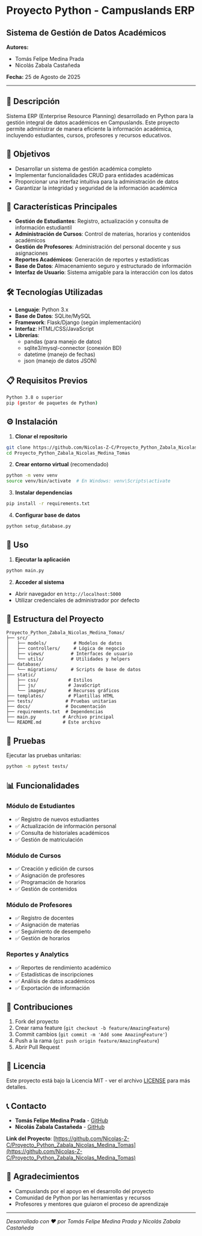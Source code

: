 # Proyecto Python - Campuslands ERP
## Sistema de Gestión de Datos Académicos

**Autores:** 
- Tomás Felipe Medina Prada
- Nicolás Zabala Castañeda

**Fecha:** 25 de Agosto de 2025

---

## 📖 Descripción

Sistema ERP (Enterprise Resource Planning) desarrollado en Python para la gestión integral de datos académicos en Campuslands. Este proyecto permite administrar de manera eficiente la información académica, incluyendo estudiantes, cursos, profesores y recursos educativos.

## 🎯 Objetivos

- Desarrollar un sistema de gestión académica completo
- Implementar funcionalidades CRUD para entidades académicas
- Proporcionar una interfaz intuitiva para la administración de datos
- Garantizar la integridad y seguridad de la información académica

## 🚀 Características Principales

- **Gestión de Estudiantes**: Registro, actualización y consulta de información estudiantil
- **Administración de Cursos**: Control de materias, horarios y contenidos académicos
- **Gestión de Profesores**: Administración del personal docente y sus asignaciones
- **Reportes Académicos**: Generación de reportes y estadísticas
- **Base de Datos**: Almacenamiento seguro y estructurado de información
- **Interfaz de Usuario**: Sistema amigable para la interacción con los datos

## 🛠️ Tecnologías Utilizadas

- **Lenguaje**: Python 3.x
- **Base de Datos**: SQLite/MySQL
- **Framework**: Flask/Django (según implementación)
- **Interfaz**: HTML/CSS/JavaScript
- **Librerías**: 
  - pandas (para manejo de datos)
  - sqlite3/mysql-connector (conexión BD)
  - datetime (manejo de fechas)
  - json (manejo de datos JSON)

## 📋 Requisitos Previos

```bash
Python 3.8 o superior
pip (gestor de paquetes de Python)
```

## ⚙️ Instalación

1. **Clonar el repositorio**
```bash
git clone https://github.com/Nicolas-Z-C/Proyecto_Python_Zabala_Nicolas_Medina_Tomas.git
cd Proyecto_Python_Zabala_Nicolas_Medina_Tomas
```

2. **Crear entorno virtual** (recomendado)
```bash
python -m venv venv
source venv/bin/activate  # En Windows: venv\Scripts\activate
```

3. **Instalar dependencias**
```bash
pip install -r requirements.txt
```

4. **Configurar base de datos**
```bash
python setup_database.py
```

## 🚀 Uso

1. **Ejecutar la aplicación**
```bash
python main.py
```

2. **Acceder al sistema**
- Abrir navegador en `http://localhost:5000`
- Utilizar credenciales de administrador por defecto

## 📁 Estructura del Proyecto

```
Proyecto_Python_Zabala_Nicolas_Medina_Tomas/
├── src/
│   ├── models/          # Modelos de datos
│   ├── controllers/     # Lógica de negocio
│   ├── views/          # Interfaces de usuario
│   └── utils/          # Utilidades y helpers
├── database/
│   └── migrations/     # Scripts de base de datos
├── static/
│   ├── css/           # Estilos
│   ├── js/            # JavaScript
│   └── images/        # Recursos gráficos
├── templates/         # Plantillas HTML
├── tests/            # Pruebas unitarias
├── docs/             # Documentación
├── requirements.txt  # Dependencias
├── main.py          # Archivo principal
└── README.md        # Este archivo
```

## 🧪 Pruebas

Ejecutar las pruebas unitarias:
```bash
python -m pytest tests/
```

## 📊 Funcionalidades

### Módulo de Estudiantes
- ✅ Registro de nuevos estudiantes
- ✅ Actualización de información personal
- ✅ Consulta de historiales académicos
- ✅ Gestión de matriculación

### Módulo de Cursos
- ✅ Creación y edición de cursos
- ✅ Asignación de profesores
- ✅ Programación de horarios
- ✅ Gestión de contenidos

### Módulo de Profesores
- ✅ Registro de docentes
- ✅ Asignación de materias
- ✅ Seguimiento de desempeño
- ✅ Gestión de horarios

### Reportes y Analytics
- ✅ Reportes de rendimiento académico
- ✅ Estadísticas de inscripciones
- ✅ Análisis de datos académicos
- ✅ Exportación de información

## 🤝 Contribuciones

1. Fork del proyecto
2. Crear rama feature (`git checkout -b feature/AmazingFeature`)
3. Commit cambios (`git commit -m 'Add some AmazingFeature'`)
4. Push a la rama (`git push origin feature/AmazingFeature`)
5. Abrir Pull Request

## 📝 Licencia

Este proyecto está bajo la Licencia MIT - ver el archivo [LICENSE](LICENSE) para más detalles.

## 📞 Contacto

- **Tomás Felipe Medina Prada** - [GitHub](https://github.com/)
- **Nicolás Zabala Castañeda** - [GitHub](https://github.com/Nicolas-Z-C)

**Link del Proyecto**: [https://github.com/Nicolas-Z-C/Proyecto_Python_Zabala_Nicolas_Medina_Tomas](https://github.com/Nicolas-Z-C/Proyecto_Python_Zabala_Nicolas_Medina_Tomas)

## 🙏 Agradecimientos

- Campuslands por el apoyo en el desarrollo del proyecto
- Comunidad de Python por las herramientas y recursos
- Profesores y mentores que guiaron el proceso de aprendizaje

---

*Desarrollado con ❤️ por Tomás Felipe Medina Prada y Nicolás Zabala Castañeda*
